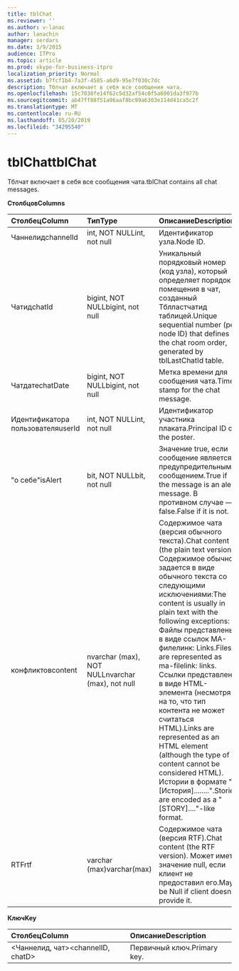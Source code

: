 ```yaml
---
title: tblChat
ms.reviewer: ''
ms.author: v-lanac
author: lanachin
manager: serdars
ms.date: 3/9/2015
audience: ITPro
ms.topic: article
ms.prod: skype-for-business-itpro
localization_priority: Normal
ms.assetid: b7fcf1b4-7a3f-4585-a6d9-95e7f030c7dc
description: Тблчат включает в себя все сообщения чата.
ms.openlocfilehash: 15c7030fe14f62c5d32af54c0f5a6901da3f977b
ms.sourcegitcommit: ab47ff88f51a96aaf8bc99a6303e114d41ca5c2f
ms.translationtype: MT
ms.contentlocale: ru-RU
ms.lasthandoff: 05/20/2019
ms.locfileid: "34295540"
---
```

# <a name="tblchat"></a><span data-ttu-id="cfe84-103">tblChat</span><span class="sxs-lookup"><span data-stu-id="cfe84-103">tblChat</span></span>
 
<span data-ttu-id="cfe84-104">Тблчат включает в себя все сообщения чата.</span><span class="sxs-lookup"><span data-stu-id="cfe84-104">tblChat contains all chat messages.</span></span>
  
<span data-ttu-id="cfe84-105">**Столбцов**</span><span class="sxs-lookup"><span data-stu-id="cfe84-105">**Columns**</span></span>

|<span data-ttu-id="cfe84-106">**Столбец**</span><span class="sxs-lookup"><span data-stu-id="cfe84-106">**Column**</span></span>|<span data-ttu-id="cfe84-107">**Тип**</span><span class="sxs-lookup"><span data-stu-id="cfe84-107">**Type**</span></span>|<span data-ttu-id="cfe84-108">**Описание**</span><span class="sxs-lookup"><span data-stu-id="cfe84-108">**Description**</span></span>|
|:-----|:-----|:-----|
|<span data-ttu-id="cfe84-109">Чаннелид</span><span class="sxs-lookup"><span data-stu-id="cfe84-109">channelId</span></span>  <br/> |<span data-ttu-id="cfe84-110">int, NOT NULL</span><span class="sxs-lookup"><span data-stu-id="cfe84-110">int, not null</span></span>  <br/> |<span data-ttu-id="cfe84-111">Идентификатор узла.</span><span class="sxs-lookup"><span data-stu-id="cfe84-111">Node ID.</span></span>  <br/> |
|<span data-ttu-id="cfe84-112">Чатид</span><span class="sxs-lookup"><span data-stu-id="cfe84-112">chatId</span></span>  <br/> |<span data-ttu-id="cfe84-113">bigint, NOT NULL</span><span class="sxs-lookup"><span data-stu-id="cfe84-113">bigint, not null</span></span>  <br/> |<span data-ttu-id="cfe84-114">Уникальный порядковый номер (код узла), который определяет порядок помещения в чат, созданный Тблластчатид таблицей.</span><span class="sxs-lookup"><span data-stu-id="cfe84-114">Unique sequential number (per node ID) that defines the chat room order, generated by tblLastChatId table.</span></span>  <br/> |
|<span data-ttu-id="cfe84-115">Чатдате</span><span class="sxs-lookup"><span data-stu-id="cfe84-115">chatDate</span></span>  <br/> |<span data-ttu-id="cfe84-116">bigint, NOT NULL</span><span class="sxs-lookup"><span data-stu-id="cfe84-116">bigint, not null</span></span>  <br/> |<span data-ttu-id="cfe84-117">Метка времени для сообщения чата.</span><span class="sxs-lookup"><span data-stu-id="cfe84-117">Time stamp for the chat message.</span></span>  <br/> |
|<span data-ttu-id="cfe84-118">Идентификатора пользователя</span><span class="sxs-lookup"><span data-stu-id="cfe84-118">userId</span></span>  <br/> |<span data-ttu-id="cfe84-119">int, NOT NULL</span><span class="sxs-lookup"><span data-stu-id="cfe84-119">int, not null</span></span>  <br/> |<span data-ttu-id="cfe84-120">Идентификатор участника плаката.</span><span class="sxs-lookup"><span data-stu-id="cfe84-120">Principal ID of the poster.</span></span>  <br/> |
|<span data-ttu-id="cfe84-121">"о себе"</span><span class="sxs-lookup"><span data-stu-id="cfe84-121">isAlert</span></span>  <br/> |<span data-ttu-id="cfe84-122">bit, NOT NULL</span><span class="sxs-lookup"><span data-stu-id="cfe84-122">bit, not null</span></span>  <br/> |<span data-ttu-id="cfe84-123">Значение true, если сообщение является предупредительным сообщением.</span><span class="sxs-lookup"><span data-stu-id="cfe84-123">True if the message is an alert message.</span></span> <span data-ttu-id="cfe84-124">В противном случае — false.</span><span class="sxs-lookup"><span data-stu-id="cfe84-124">False if it is not.</span></span>  <br/> |
|<span data-ttu-id="cfe84-125">конфликтов</span><span class="sxs-lookup"><span data-stu-id="cfe84-125">content</span></span>  <br/> |<span data-ttu-id="cfe84-126">nvarchar (max), NOT NULL</span><span class="sxs-lookup"><span data-stu-id="cfe84-126">nvarchar (max), not null</span></span>  <br/> | <span data-ttu-id="cfe84-127">Содержимое чата (версия обычного текста).</span><span class="sxs-lookup"><span data-stu-id="cfe84-127">Chat content (the plain text version).</span></span> <span data-ttu-id="cfe84-128">Содержимое обычно задается в виде обычного текста со следующими исключениями:</span><span class="sxs-lookup"><span data-stu-id="cfe84-128">The content is usually in plain text with the following exceptions:</span></span> <br/>  <span data-ttu-id="cfe84-129">Файлы представлены в виде ссылок MA-филелинк: Links.</span><span class="sxs-lookup"><span data-stu-id="cfe84-129">Files are represented as ma-filelink: links.</span></span> <br/>  <span data-ttu-id="cfe84-130">Ссылки представлены в виде HTML-элемента (несмотря на то, что тип контента не может считаться HTML).</span><span class="sxs-lookup"><span data-stu-id="cfe84-130">Links are represented as an HTML element (although the type of content cannot be considered HTML).</span></span> <br/>  <span data-ttu-id="cfe84-131">Истории в формате "[История]........".</span><span class="sxs-lookup"><span data-stu-id="cfe84-131">Stories are encoded as a "[STORY]...."-like format.</span></span> <br/> |
|<span data-ttu-id="cfe84-132">RTF</span><span class="sxs-lookup"><span data-stu-id="cfe84-132">rtf</span></span>  <br/> |<span data-ttu-id="cfe84-133">varchar (max)</span><span class="sxs-lookup"><span data-stu-id="cfe84-133">varchar(max)</span></span>  <br/> |<span data-ttu-id="cfe84-134">Содержимое чата (версия RTF).</span><span class="sxs-lookup"><span data-stu-id="cfe84-134">Chat content (the RTF version).</span></span> <span data-ttu-id="cfe84-135">Может иметь значение null, если клиент не предоставил его.</span><span class="sxs-lookup"><span data-stu-id="cfe84-135">May be Null if client doesn't provide it.</span></span>  <br/> |
   
<span data-ttu-id="cfe84-136">**Ключ**</span><span class="sxs-lookup"><span data-stu-id="cfe84-136">**Key**</span></span>

|<span data-ttu-id="cfe84-137">**Столбец**</span><span class="sxs-lookup"><span data-stu-id="cfe84-137">**Column**</span></span>|<span data-ttu-id="cfe84-138">**Описание**</span><span class="sxs-lookup"><span data-stu-id="cfe84-138">**Description**</span></span>|
|:-----|:-----|
|<span data-ttu-id="cfe84-139">\<Чаннелид, чат\></span><span class="sxs-lookup"><span data-stu-id="cfe84-139">\<channelID, chatD\></span></span>  <br/> |<span data-ttu-id="cfe84-140">Первичный ключ.</span><span class="sxs-lookup"><span data-stu-id="cfe84-140">Primary key.</span></span>  <br/> |
   

